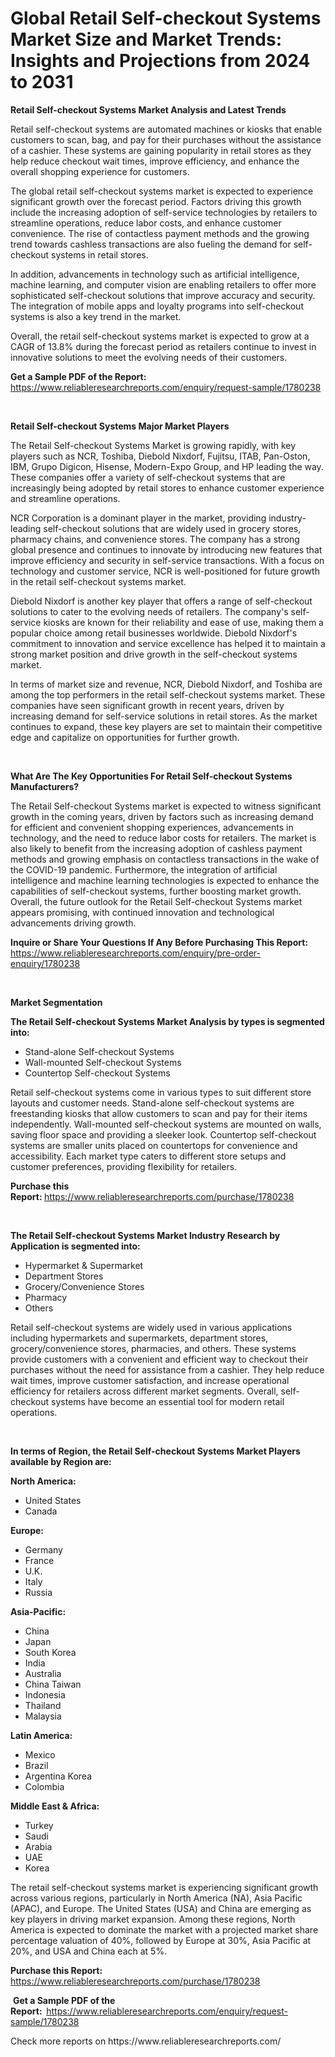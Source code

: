 <p><h1>Global Retail Self-checkout Systems Market Size and Market Trends: Insights and Projections from 2024 to 2031</h1></p><p><strong>Retail Self-checkout Systems Market Analysis and Latest Trends</strong></p>
<p><p>Retail self-checkout systems are automated machines or kiosks that enable customers to scan, bag, and pay for their purchases without the assistance of a cashier. These systems are gaining popularity in retail stores as they help reduce checkout wait times, improve efficiency, and enhance the overall shopping experience for customers.</p><p>The global retail self-checkout systems market is expected to experience significant growth over the forecast period. Factors driving this growth include the increasing adoption of self-service technologies by retailers to streamline operations, reduce labor costs, and enhance customer convenience. The rise of contactless payment methods and the growing trend towards cashless transactions are also fueling the demand for self-checkout systems in retail stores.</p><p>In addition, advancements in technology such as artificial intelligence, machine learning, and computer vision are enabling retailers to offer more sophisticated self-checkout solutions that improve accuracy and security. The integration of mobile apps and loyalty programs into self-checkout systems is also a key trend in the market.</p><p>Overall, the retail self-checkout systems market is expected to grow at a CAGR of 13.8% during the forecast period as retailers continue to invest in innovative solutions to meet the evolving needs of their customers.</p></p>
<p><strong>Get a Sample PDF of the Report:&nbsp;</strong> <a href="https://www.reliableresearchreports.com/enquiry/request-sample/1780238">https://www.reliableresearchreports.com/enquiry/request-sample/1780238</a></p>
<p>&nbsp;</p>
<p><strong>Retail Self-checkout Systems Major Market Players</strong></p>
<p><p>The Retail Self-checkout Systems Market is growing rapidly, with key players such as NCR, Toshiba, Diebold Nixdorf, Fujitsu, ITAB, Pan-Oston, IBM, Grupo Digicon, Hisense, Modern-Expo Group, and HP leading the way. These companies offer a variety of self-checkout systems that are increasingly being adopted by retail stores to enhance customer experience and streamline operations.</p><p>NCR Corporation is a dominant player in the market, providing industry-leading self-checkout solutions that are widely used in grocery stores, pharmacy chains, and convenience stores. The company has a strong global presence and continues to innovate by introducing new features that improve efficiency and security in self-service transactions. With a focus on technology and customer service, NCR is well-positioned for future growth in the retail self-checkout systems market.</p><p>Diebold Nixdorf is another key player that offers a range of self-checkout solutions to cater to the evolving needs of retailers. The company's self-service kiosks are known for their reliability and ease of use, making them a popular choice among retail businesses worldwide. Diebold Nixdorf's commitment to innovation and service excellence has helped it to maintain a strong market position and drive growth in the self-checkout systems market.</p><p>In terms of market size and revenue, NCR, Diebold Nixdorf, and Toshiba are among the top performers in the retail self-checkout systems market. These companies have seen significant growth in recent years, driven by increasing demand for self-service solutions in retail stores. As the market continues to expand, these key players are set to maintain their competitive edge and capitalize on opportunities for further growth.</p></p>
<p>&nbsp;</p>
<p><strong>What Are The Key Opportunities For Retail Self-checkout Systems Manufacturers?</strong></p>
<p><p>The Retail Self-checkout Systems market is expected to witness significant growth in the coming years, driven by factors such as increasing demand for efficient and convenient shopping experiences, advancements in technology, and the need to reduce labor costs for retailers. The market is also likely to benefit from the increasing adoption of cashless payment methods and growing emphasis on contactless transactions in the wake of the COVID-19 pandemic. Furthermore, the integration of artificial intelligence and machine learning technologies is expected to enhance the capabilities of self-checkout systems, further boosting market growth. Overall, the future outlook for the Retail Self-checkout Systems market appears promising, with continued innovation and technological advancements driving growth.</p></p>
<p><strong>Inquire or Share Your Questions If Any Before Purchasing This Report:</strong> <a href="https://www.reliableresearchreports.com/enquiry/pre-order-enquiry/1780238">https://www.reliableresearchreports.com/enquiry/pre-order-enquiry/1780238</a></p>
<p>&nbsp;</p>
<p><strong>Market Segmentation</strong></p>
<p><strong>The Retail Self-checkout Systems Market Analysis by types is segmented into:</strong></p>
<p><ul><li>Stand-alone Self-checkout Systems</li><li>Wall-mounted Self-checkout Systems</li><li>Countertop Self-checkout Systems</li></ul></p>
<p><p>Retail self-checkout systems come in various types to suit different store layouts and customer needs. Stand-alone self-checkout systems are freestanding kiosks that allow customers to scan and pay for their items independently. Wall-mounted self-checkout systems are mounted on walls, saving floor space and providing a sleeker look. Countertop self-checkout systems are smaller units placed on countertops for convenience and accessibility. Each market type caters to different store setups and customer preferences, providing flexibility for retailers.</p></p>
<p><strong>Purchase this Report:&nbsp;</strong><a href="https://www.reliableresearchreports.com/purchase/1780238">https://www.reliableresearchreports.com/purchase/1780238</a></p>
<p>&nbsp;</p>
<p><strong>The Retail Self-checkout Systems Market Industry Research by Application is segmented into:</strong></p>
<p><ul><li>Hypermarket & Supermarket</li><li>Department Stores</li><li>Grocery/Convenience Stores</li><li>Pharmacy</li><li>Others</li></ul></p>
<p><p>Retail self-checkout systems are widely used in various applications including hypermarkets and supermarkets, department stores, grocery/convenience stores, pharmacies, and others. These systems provide customers with a convenient and efficient way to checkout their purchases without the need for assistance from a cashier. They help reduce wait times, improve customer satisfaction, and increase operational efficiency for retailers across different market segments. Overall, self-checkout systems have become an essential tool for modern retail operations.</p></p>
<p>&nbsp;</p>
<p><strong>In terms of Region, the Retail Self-checkout Systems Market Players available by Region are:</strong></p>
<p>
    <p> <strong> North America: </strong>
        <ul>
            <li>United States</li>
            <li>Canada</li>
        </ul>
        </p> 
    <p> <strong> Europe: </strong>
        <ul>
            <li>Germany</li>
            <li>France</li>
            <li>U.K.</li>
            <li>Italy</li>
            <li>Russia</li>
        </ul>
        </p> 
    <p> <strong> Asia-Pacific: </strong>
        <ul>
            <li>China</li>
            <li>Japan</li>
            <li>South Korea</li>
            <li>India</li>
            <li>Australia</li>
            <li>China Taiwan</li>
            <li>Indonesia</li>
            <li>Thailand</li>
            <li>Malaysia</li>
        </ul>
        </p> 
    <p> <strong> Latin America: </strong>
        <ul>
            <li>Mexico</li>
            <li>Brazil</li>
            <li>Argentina Korea</li>
            <li>Colombia</li>
        </ul>
        </p> 
    <p> <strong> Middle East & Africa: </strong>
        <ul>
            <li>Turkey</li>
            <li>Saudi</li>
            <li>Arabia</li>
            <li>UAE</li>
            <li>Korea</li>
        </ul>
    </p>
    </p>
<p><p>The retail self-checkout systems market is experiencing significant growth across various regions, particularly in North America (NA), Asia Pacific (APAC), and Europe. The United States (USA) and China are emerging as key players in driving market expansion. Among these regions, North America is expected to dominate the market with a projected market share percentage valuation of 40%, followed by Europe at 30%, Asia Pacific at 20%, and USA and China each at 5%.</p></p>
<p><strong>Purchase this Report: </strong><a href="https://www.reliableresearchreports.com/purchase/1780238">https://www.reliableresearchreports.com/purchase/1780238</a></p>
<p>&nbsp;<strong>Get a Sample PDF of the Report:&nbsp;&nbsp;</strong><a href="https://www.reliableresearchreports.com/enquiry/request-sample/1780238">https://www.reliableresearchreports.com/enquiry/request-sample/1780238</a></p>
<p><strong></strong></p>
<p>Check more reports on https://www.reliableresearchreports.com/</p>